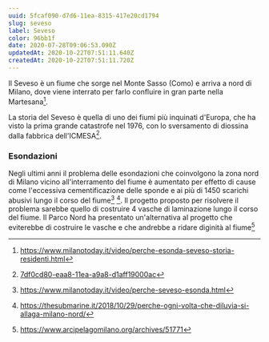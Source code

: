 ```yaml
---
uuid: 5fcaf090-d7d6-11ea-8315-417e20cd1794
slug: seveso
label: Seveso
color: 96bb1f
date: 2020-07-28T09:06:53.090Z
updatedAt: 2020-10-22T07:51:11.640Z
createdAt: 2020-10-22T07:51:11.720Z
---
```

Il Seveso è un fiume che sorge nel Monte Sasso (Como) e arriva a nord di Milano, dove viene interrato per farlo confluire in gran parte nella Martesana[^storia-seveso].

La storia del Seveso è quella di uno dei fiumi più inquinati d'Europa, che ha visto la prima grande catastrofe nel 1976, con lo sversamento di diossina dalla fabbrica dell'ICMESA[^7df0cd80-eaa8-11ea-a9a8-d1aff19000ac]. 

[^storia-seveso]: https://www.milanotoday.it/video/perche-esonda-seveso-storia-residenti.html
[^7df0cd80-eaa8-11ea-a9a8-d1aff19000ac]: [7df0cd80-eaa8-11ea-a9a8-d1aff19000ac](/events/7df0cd80-eaa8-11ea-a9a8-d1aff19000ac)

### Esondazioni

Negli ultimi anni il problema delle esondazioni che coinvolgono la zona nord di Milano vicino all'interramento del fiume è aumentato per effetto di cause come l'eccessiva cementificazione delle sponde e ai più di 1450 scarichi abusivi lungo il corso del fiume[^perche-seveso-esonda] [^perche-seveso-esonda-2]. 
Il progetto proposto per risolvere il problema sarebbe quello di costruire 4 vasche di laminazione lungo il corso del fiume.
Il Parco Nord ha presentato un'alternativa al progetto che eviterebbe di costruire le vasche e che andrebbe a ridare diginità al fiume[^piano-parco-nord]




[^perche-seveso-esonda]: https://www.milanotoday.it/video/perche-seveso-esonda.html
[^perche-seveso-esonda-2]: https://thesubmarine.it/2018/10/29/perche-ogni-volta-che-diluvia-si-allaga-milano-nord/
[^piano-parco-nord]: https://www.arcipelagomilano.org/archives/51771
